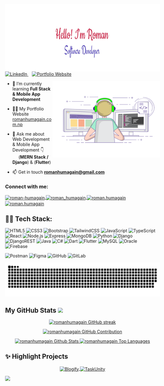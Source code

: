 <p align="center">
  <img src="https://github.com/romanhumagain/romanhumagain/raw/main/only-svg/header_banner.png" alt="Coding GIF" height="220" align="right"/>
</p>




<p align="left">
  <a href="https://www.linkedin.com/in/roman-humagain" target="_blank">
    <img src="https://img.shields.io/badge/LinkedIn-Connect-blue?style=for-the-badge&logo=linkedin" alt="LinkedIn" />
  </a>
  &nbsp;&nbsp; <!-- Adds spacing between the two badges -->
  <a href="https://www.romanhumagain.com.np" target="_blank">
    <img src="https://img.shields.io/badge/Portfolio-Website-%23FF5733?style=for-the-badge&logo=google-chrome" alt="Portfolio Website" />
  </a>
</p>



<p>
  <img src="https://github.com/romanhumagain/romanhumagain/raw/main/only-svg/coding.gif" alt="Coding GIF" width="350" height="250" align="right"/>
</p>

- 🌱 I’m currently learning **Full Stack & Mobile App Development**

- 👨‍💻 My Portfolio Website [romanhumagain.com.np](https://www.romanhumagain.com.np/)

- 💬 Ask me about Web Development & Mobile App Development 👇<br>
 &nbsp;&nbsp; &nbsp;&nbsp;(**MERN Stack / Django**) & (**Flutter**)

- 📫 Get in touch **romanhumagain@gmail.com**


<h3 align="left">Connect with me:</h3>
<p align="left">
  <a href="https://linkedin.com/in/roman-humagain" target="blank">
    <img align="center" src="https://raw.githubusercontent.com/rahuldkjain/github-profile-readme-generator/master/src/images/icons/Social/linked-in-alt.svg" alt="roman-humagain" height="30" width="40" />
  </a>
  <a href="https://twitter.com/roman_humagain" target="blank">
    <img align="center" src="https://raw.githubusercontent.com/rahuldkjain/github-profile-readme-generator/master/src/images/icons/Social/twitter.svg" alt="roman_humagain" height="30" width="40" />
  </a>
  <a href="https://fb.com/roman.humagain" target="blank">
    <img align="center" src="https://raw.githubusercontent.com/rahuldkjain/github-profile-readme-generator/master/src/images/icons/Social/facebook.svg" alt="roman.humagain" height="30" width="40" />
  </a>
  <a href="https://www.instagram.com/__roman_69" target="blank">
    <img align="center" src="https://raw.githubusercontent.com/rahuldkjain/github-profile-readme-generator/master/src/images/icons/Social/instagram.svg" alt="roman.humagain" height="30" width="40" />
  </a>
</p>


## 👨‍💻 Tech Stack:
  ![HTML5](https://img.shields.io/badge/html5-%23E34F26.svg?style=for-the-badge&logo=html5&logoColor=white)
  ![CSS3](https://img.shields.io/badge/css3-%231572B6.svg?style=for-the-badge&logo=css3&logoColor=white)
  ![Bootstrap](https://img.shields.io/badge/bootstrap-%238511FA.svg?style=for-the-badge&logo=bootstrap&logoColor=white)
  ![TailwindCSS](https://img.shields.io/badge/tailwindcss-%2338B2AC.svg?style=for-the-badge&logo=tailwind-css&logoColor=white)
  ![JavaScript](https://img.shields.io/badge/javascript-%23323330.svg?style=for-the-badge&logo=javascript&logoColor=%23F7DF1E)
  ![TypeScript](https://img.shields.io/badge/typescript-%23007ACC.svg?style=for-the-badge&logo=typescript&logoColor=white)
  ![React](https://img.shields.io/badge/react-%2320232a.svg?style=for-the-badge&logo=react&logoColor=%2361DAFB)
  ![Node.js](https://img.shields.io/badge/node.js-339933?style=for-the-badge&logo=node.js&logoColor=white)
  ![Express](https://img.shields.io/badge/express.js-%23404d59.svg?style=for-the-badge&logo=express&logoColor=white)
  ![MongoDB](https://img.shields.io/badge/mongodb-%2347A248.svg?style=for-the-badge&logo=mongodb&logoColor=white)
  ![Python](https://img.shields.io/badge/python-3670A0?style=for-the-badge&logo=python&logoColor=ffdd54)
  ![Django](https://img.shields.io/badge/django-%23092E20.svg?style=for-the-badge&logo=django&logoColor=white)
  ![DjangoREST](https://img.shields.io/badge/DJANGO-REST-ff1709?style=for-the-badge&logo=django&logoColor=white&color=ff1709&labelColor=gray)
  ![Java](https://img.shields.io/badge/java-%23ED8B00.svg?style=for-the-badge&logo=openjdk&logoColor=white)
  ![C#](https://img.shields.io/badge/c%23-%23239120.svg?style=for-the-badge&logo=c-sharp&logoColor=white)
  ![Dart](https://img.shields.io/badge/dart-%230175C2.svg?style=for-the-badge&logo=dart&logoColor=white)
  ![Flutter](https://img.shields.io/badge/flutter-%230256B0.svg?style=for-the-badge&logo=flutter&logoColor=white)
  ![MySQL](https://img.shields.io/badge/mysql-4479A1.svg?style=for-the-badge&logo=mysql&logoColor=white)
  ![Oracle](https://img.shields.io/badge/oracle-F80000?style=for-the-badge&logo=oracle&logoColor=white)
  ![Firebase](https://img.shields.io/badge/firebase-%23039BE5.svg?style=for-the-badge&logo=firebase&logoColor=white)



  ![Postman](https://img.shields.io/badge/Postman-%23FF6C37.svg?style=for-the-badge&logo=postman&logoColor=white)
  ![Figma](https://img.shields.io/badge/Figma-%2300C2FF.svg?style=for-the-badge&logo=figma&logoColor=white)
  ![GitHub](https://img.shields.io/badge/github-%23121011.svg?style=for-the-badge&logo=github&logoColor=white)
  ![GitLab](https://img.shields.io/badge/gitlab-%23181717.svg?style=for-the-badge&logo=gitlab&logoColor=white)



![Snake animation](https://github.com/romanhumagain/romanhumagain/blob/main/only-svg/github-contribution-grid-snake-dark.svg)
 ##  My GitHub Stats <img src = "https://i.pinimg.com/originals/65/c4/f4/65c4f452571be1261e9c623f7da488ac.gif" width = 35px> 
<p align="center">
  <a href="https://github.com/romanhumagain">
    <img src="https://github-readme-streak-stats.herokuapp.com/?user=romanhumagain&theme=radical&border=7F3FBF&background=0D1117" alt="romanhumagain GitHub streak"/>
  </a>
</p>

<p align="center">
  <a href="https://github.com/romanhumagain">
    <img src="https://github-profile-summary-cards.vercel.app/api/cards/profile-details?username=romanhumagain&theme=radical" alt="romanhumagain GitHub Contribution"/>
  </a>
</p>

<p align="center"> 
   <a href="https://github.com/romanhumagain">
    <img alt="romanhumagain Github Stats" src="https://github-readme-stats.vercel.app/api?username=romanhumagain&show_icons=true&count_private=true&theme=react&border_color=7F3FBF&bg_color=0D1117&title_color=F85D7F&icon_color=F8D866"/>
  </a>

  <a href="https://github.com/romanhumagain">
    <img alt="romanhumagain Top Languages" src="https://denvercoder1-github-readme-stats.vercel.app/api/top-langs/?username=romanhumagain&langs_count=10&layout=compact&theme=react&border_color=7F3FBF&bg_color=0D1117&title_color=F85D7F&icon_color=F8D866"/>
  </a>
</p>

<p align="center"> 
<h2>✨ Highlight Projects</h2> 
</p>
<p align="center"> 
<a href="https://github.com/romanhumagain/Blogify">
  <img align="center" src="https://github-readme-stats.vercel.app/api/pin/?username=romanhumagain&repo=Blogify&show_icons=true&line_height=37&text_color=8a919atheme=react&border_color=7F3FBF&bg_color=0D1117&title_color=F85D7F&icon_color=F8D866" alt="Blogify" />
</a>

<a href="https://github.com/romanhumagain/TaskUnity">
  <img align="center" src="https://github-readme-stats.vercel.app/api/pin/?username=romanhumagain&repo=TaskUnity&show_icons=true&line_height=40&text_color=8a919atheme=react&border_color=7F3FBF&bg_color=0D1117&title_color=F85D7F&icon_color=F8D866" alt="TaskUnity" />
</a>
</p>

[![](https://visitcount.itsvg.in/api?id=romanhumagain&icon=0&color=0)](https://visitcount.itsvg.in)

